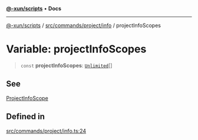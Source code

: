 [**@-xun/scripts**](../../../../../README.md) • **Docs**

***

[@-xun/scripts](../../../../../README.md) / [src/commands/project/info](../README.md) / projectInfoScopes

# Variable: projectInfoScopes

> `const` **projectInfoScopes**: [`Unlimited`](../../../../configure/enumerations/UnlimitedGlobalScope.md#unlimited)[]

## See

[ProjectInfoScope](../../../../configure/enumerations/UnlimitedGlobalScope.md)

## Defined in

[src/commands/project/info.ts:24](https://github.com/Xunnamius/xscripts/blob/59530a02df766279a72886cbc0ab5e0790db98cc/src/commands/project/info.ts#L24)
